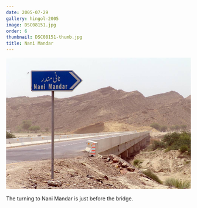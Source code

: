```yaml
---
date: 2005-07-29
gallery: hingol-2005
image: DSC08151.jpg
order: 6
thumbnail: DSC08151-thumb.jpg
title: Nani Mandar
---
```


![Nani Mandar](./DSC08151.jpg)

The turning to Nani Mandar is just before the bridge.